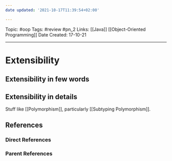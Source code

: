 ```yaml
---
date updated: '2021-10-17T11:39:54+02:00'

---
```


Topic: #oop
Tags: #review #pn_2
Links: [[Java]] [[Object-Oriented Programming]]
Date Created: 17-10-21

---

# Extensibility

## Extensibility in few words

## Extensibility in details

Stuff like [[Polymorphism]], particularly [[Subtyping Polymorphism]].

## References

### Direct References

### Parent References
